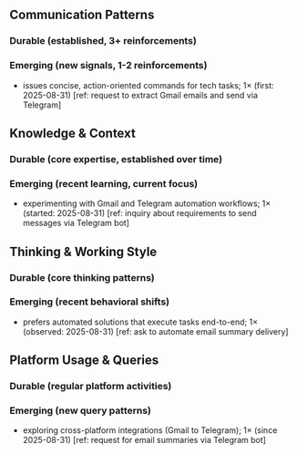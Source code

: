 ## Communication Patterns
### Durable (established, 3+ reinforcements)

### Emerging (new signals, 1-2 reinforcements)
- issues concise, action-oriented commands for tech tasks; 1× (first: 2025-08-31) [ref: request to extract Gmail emails and send via Telegram]

## Knowledge & Context
### Durable (core expertise, established over time)

### Emerging (recent learning, current focus)
- experimenting with Gmail and Telegram automation workflows; 1× (started: 2025-08-31) [ref: inquiry about requirements to send messages via Telegram bot]

## Thinking & Working Style
### Durable (core thinking patterns)

### Emerging (recent behavioral shifts)
- prefers automated solutions that execute tasks end-to-end; 1× (observed: 2025-08-31) [ref: ask to automate email summary delivery]

## Platform Usage & Queries
### Durable (regular platform activities)

### Emerging (new query patterns)
- exploring cross-platform integrations (Gmail to Telegram); 1× (since 2025-08-31) [ref: request for email summaries via Telegram bot]